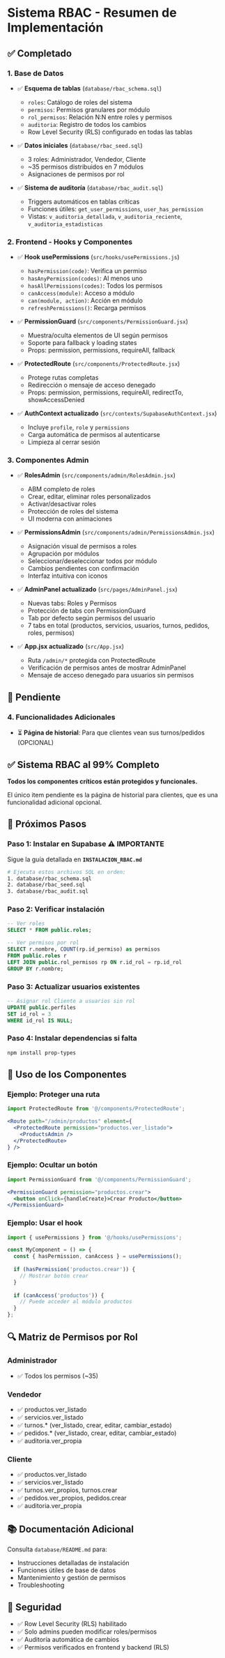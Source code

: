 # Sistema RBAC - Resumen de Implementación

## ✅ Completado

### 1. Base de Datos
- ✅ **Esquema de tablas** (`database/rbac_schema.sql`)
  - `roles`: Catálogo de roles del sistema
  - `permisos`: Permisos granulares por módulo
  - `rol_permisos`: Relación N:N entre roles y permisos
  - `auditoria`: Registro de todos los cambios
  - Row Level Security (RLS) configurado en todas las tablas
  
- ✅ **Datos iniciales** (`database/rbac_seed.sql`)
  - 3 roles: Administrador, Vendedor, Cliente
  - ~35 permisos distribuidos en 7 módulos
  - Asignaciones de permisos por rol

- ✅ **Sistema de auditoría** (`database/rbac_audit.sql`)
  - Triggers automáticos en tablas críticas
  - Funciones útiles: `get_user_permissions`, `user_has_permission`
  - Vistas: `v_auditoria_detallada`, `v_auditoria_reciente`, `v_auditoria_estadisticas`

### 2. Frontend - Hooks y Componentes

- ✅ **Hook usePermissions** (`src/hooks/usePermissions.js`)
  - `hasPermission(code)`: Verifica un permiso
  - `hasAnyPermission(codes)`: Al menos uno
  - `hasAllPermissions(codes)`: Todos los permisos
  - `canAccess(module)`: Acceso a módulo
  - `can(module, action)`: Acción en módulo
  - `refreshPermissions()`: Recarga permisos

- ✅ **PermissionGuard** (`src/components/PermissionGuard.jsx`)
  - Muestra/oculta elementos de UI según permisos
  - Soporte para fallback y loading states
  - Props: permission, permissions, requireAll, fallback

- ✅ **ProtectedRoute** (`src/components/ProtectedRoute.jsx`)
  - Protege rutas completas
  - Redirección o mensaje de acceso denegado
  - Props: permission, permissions, requireAll, redirectTo, showAccessDenied

- ✅ **AuthContext actualizado** (`src/contexts/SupabaseAuthContext.jsx`)
  - Incluye `profile`, `role` y `permissions`
  - Carga automática de permisos al autenticarse
  - Limpieza al cerrar sesión

### 3. Componentes Admin

- ✅ **RolesAdmin** (`src/components/admin/RolesAdmin.jsx`)
  - ABM completo de roles
  - Crear, editar, eliminar roles personalizados
  - Activar/desactivar roles
  - Protección de roles del sistema
  - UI moderna con animaciones

- ✅ **PermissionsAdmin** (`src/components/admin/PermissionsAdmin.jsx`)
  - Asignación visual de permisos a roles
  - Agrupación por módulos
  - Seleccionar/deseleccionar todos por módulo
  - Cambios pendientes con confirmación
  - Interfaz intuitiva con iconos

- ✅ **AdminPanel actualizado** (`src/pages/AdminPanel.jsx`)
  - Nuevas tabs: Roles y Permisos
  - Protección de tabs con PermissionGuard
  - Tab por defecto según permisos del usuario
  - 7 tabs en total (productos, servicios, usuarios, turnos, pedidos, roles, permisos)

- ✅ **App.jsx actualizado** (`src/App.jsx`)
  - Ruta `/admin/*` protegida con ProtectedRoute
  - Verificación de permisos antes de mostrar AdminPanel
  - Mensaje de acceso denegado para usuarios sin permisos

## 🚧 Pendiente

### 4. Funcionalidades Adicionales
- ⏳ **Página de historial**: Para que clientes vean sus turnos/pedidos (OPCIONAL)

## ✅ Sistema RBAC al 99% Completo

**Todos los componentes críticos están protegidos y funcionales.**

El único item pendiente es la página de historial para clientes, que es una funcionalidad adicional opcional.

## 📝 Próximos Pasos

### Paso 1: Instalar en Supabase ⚠️ IMPORTANTE
Sigue la guía detallada en **`INSTALACION_RBAC.md`**

```bash
# Ejecuta estos archivos SQL en orden:
1. database/rbac_schema.sql
2. database/rbac_seed.sql
3. database/rbac_audit.sql
```

### Paso 2: Verificar instalación
```sql
-- Ver roles
SELECT * FROM public.roles;

-- Ver permisos por rol
SELECT r.nombre, COUNT(rp.id_permiso) as permisos
FROM public.roles r
LEFT JOIN public.rol_permisos rp ON r.id_rol = rp.id_rol
GROUP BY r.nombre;
```

### Paso 3: Actualizar usuarios existentes
```sql
-- Asignar rol Cliente a usuarios sin rol
UPDATE public.perfiles 
SET id_rol = 3 
WHERE id_rol IS NULL;
```

### Paso 4: Instalar dependencias si falta
```bash
npm install prop-types
```

## 🎯 Uso de los Componentes

### Ejemplo: Proteger una ruta
```jsx
import ProtectedRoute from '@/components/ProtectedRoute';

<Route path="/admin/productos" element={
  <ProtectedRoute permission="productos.ver_listado">
    <ProductsAdmin />
  </ProtectedRoute>
} />
```

### Ejemplo: Ocultar un botón
```jsx
import PermissionGuard from '@/components/PermissionGuard';

<PermissionGuard permission="productos.crear">
  <button onClick={handleCreate}>Crear Producto</button>
</PermissionGuard>
```

### Ejemplo: Usar el hook
```jsx
import { usePermissions } from '@/hooks/usePermissions';

const MyComponent = () => {
  const { hasPermission, canAccess } = usePermissions();
  
  if (hasPermission('productos.crear')) {
    // Mostrar botón crear
  }
  
  if (canAccess('productos')) {
    // Puede acceder al módulo productos
  }
};
```

## 🔍 Matriz de Permisos por Rol

### Administrador
- ✅ Todos los permisos (~35)

### Vendedor
- ✅ productos.ver_listado
- ✅ servicios.ver_listado
- ✅ turnos.* (ver_listado, crear, editar, cambiar_estado)
- ✅ pedidos.* (ver_listado, crear, editar, cambiar_estado)
- ✅ auditoria.ver_propia

### Cliente
- ✅ productos.ver_listado
- ✅ servicios.ver_listado
- ✅ turnos.ver_propios, turnos.crear
- ✅ pedidos.ver_propios, pedidos.crear
- ✅ auditoria.ver_propia

## 📚 Documentación Adicional

Consulta `database/README.md` para:
- Instrucciones detalladas de instalación
- Funciones útiles de base de datos
- Mantenimiento y gestión de permisos
- Troubleshooting

## 🔐 Seguridad

- ✅ Row Level Security (RLS) habilitado
- ✅ Solo admins pueden modificar roles/permisos
- ✅ Auditoría automática de cambios
- ✅ Permisos verificados en frontend y backend (RLS)
